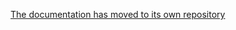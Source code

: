 [The documentation has moved to its own repository](https://github.com/tootsuite/documentation/blob/master/Using-the-API/Tips-for-app-developers.md)
